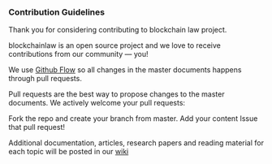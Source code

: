 ### Contribution Guidelines

Thank you for considering contributing to blockchain law project.

blockchainlaw is an open source project and we love to receive contributions from our community — you! 

We use [Github Flow](https://guides.github.com/introduction/flow/index.html) so all changes in the master documents happens through pull requests.

Pull requests are the best way to propose changes to the master documents. We actively welcome your pull requests:

Fork the repo and create your branch from master.
Add your content
Issue that pull request!


Additional documentation, articles, research papers and reading material for each topic will be posted in our [wiki](https://github.com/blueswanacademy/blockchainlaw/wiki)
